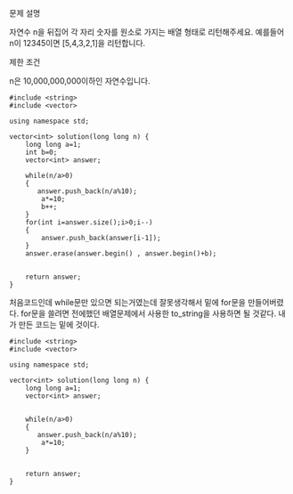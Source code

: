 문제 설명

자연수 n을 뒤집어 각 자리 숫자를 원소로 가지는 배열 형태로 리턴해주세요. 예를들어 n이 12345이면 [5,4,3,2,1]을 리턴합니다.

제한 조건

n은 10,000,000,000이하인 자연수입니다.


```
#include <string>
#include <vector>

using namespace std;

vector<int> solution(long long n) {
    long long a=1;
    int b=0;
    vector<int> answer;
    
    while(n/a>0)
    {
       answer.push_back(n/a%10);
        a*=10;
        b++;
    }
    for(int i=answer.size();i>0;i--)
    {
        answer.push_back(answer[i-1]);
    }
    answer.erase(answer.begin() , answer.begin()+b);
    
    
    return answer;
}
```

처음코드인데 while문만 있으면 되는거였는데 잘못생각해서 밑에 for문을 만들어버렸다.
for문을 쓸려면 전에했던 배열문제에서 사용한 to_string을 사용하면 될 것같다.
내가 만든 코드는 밑에 것이다.

```
#include <string>
#include <vector>

using namespace std;

vector<int> solution(long long n) {
    long long a=1;
    vector<int> answer;
   
    
    while(n/a>0)
    {
       answer.push_back(n/a%10);
        a*=10;
    }
   
    
    return answer;
}
```
